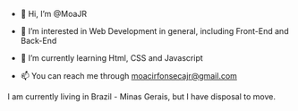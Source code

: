 - 👋 Hi, I’m @MoaJR
- 👀 I’m interested in Web Development in general, including Front-End and Back-End
- 🌱 I’m currently learning Html, CSS and Javascript

- 📫 You can reach me through moacirfonsecajr@gmail.com 

I am currently living in Brazil - Minas Gerais, but I have disposal to move.

<!---
MoaJR/MoaJR is a ✨ special ✨ repository because its `README.md` (this file) appears on your GitHub profile.
You can click the Preview link to take a look at your changes.
--->
